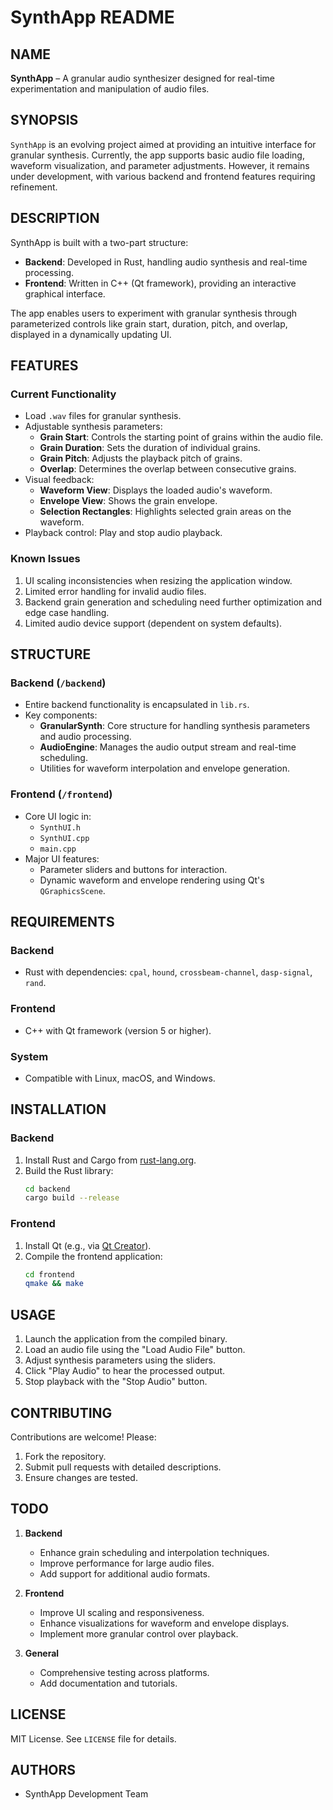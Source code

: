 # SynthApp README

## NAME
**SynthApp** – A granular audio synthesizer designed for real-time experimentation and manipulation of audio files.

## SYNOPSIS
`SynthApp` is an evolving project aimed at providing an intuitive interface for granular synthesis. Currently, the app supports basic audio file loading, waveform visualization, and parameter adjustments. However, it remains under development, with various backend and frontend features requiring refinement.

## DESCRIPTION
SynthApp is built with a two-part structure:
- **Backend**: Developed in Rust, handling audio synthesis and real-time processing.
- **Frontend**: Written in C++ (Qt framework), providing an interactive graphical interface.

The app enables users to experiment with granular synthesis through parameterized controls like grain start, duration, pitch, and overlap, displayed in a dynamically updating UI.

## FEATURES
### **Current Functionality**
- Load `.wav` files for granular synthesis.
- Adjustable synthesis parameters:
  - **Grain Start**: Controls the starting point of grains within the audio file.
  - **Grain Duration**: Sets the duration of individual grains.
  - **Grain Pitch**: Adjusts the playback pitch of grains.
  - **Overlap**: Determines the overlap between consecutive grains.
- Visual feedback:
  - **Waveform View**: Displays the loaded audio's waveform.
  - **Envelope View**: Shows the grain envelope.
  - **Selection Rectangles**: Highlights selected grain areas on the waveform.
- Playback control: Play and stop audio playback.

### **Known Issues**
1. UI scaling inconsistencies when resizing the application window.
2. Limited error handling for invalid audio files.
3. Backend grain generation and scheduling need further optimization and edge case handling.
4. Limited audio device support (dependent on system defaults).

## STRUCTURE
### **Backend** (`/backend`)
- Entire backend functionality is encapsulated in `lib.rs`.
- Key components:
  - **GranularSynth**: Core structure for handling synthesis parameters and audio processing.
  - **AudioEngine**: Manages the audio output stream and real-time scheduling.
  - Utilities for waveform interpolation and envelope generation.

### **Frontend** (`/frontend`)
- Core UI logic in:
  - `SynthUI.h`
  - `SynthUI.cpp`
  - `main.cpp`
- Major UI features:
  - Parameter sliders and buttons for interaction.
  - Dynamic waveform and envelope rendering using Qt's `QGraphicsScene`.

## REQUIREMENTS
### **Backend**
- Rust with dependencies: `cpal`, `hound`, `crossbeam-channel`, `dasp-signal`, `rand`.

### **Frontend**
- C++ with Qt framework (version 5 or higher).

### **System**
- Compatible with Linux, macOS, and Windows.

## INSTALLATION
### Backend
1. Install Rust and Cargo from [rust-lang.org](https://www.rust-lang.org/).
2. Build the Rust library:
   ```bash
   cd backend
   cargo build --release
   ```

### Frontend
1. Install Qt (e.g., via [Qt Creator](https://www.qt.io/)).
2. Compile the frontend application:
   ```bash
   cd frontend
   qmake && make
   ```

## USAGE
1. Launch the application from the compiled binary.
2. Load an audio file using the "Load Audio File" button.
3. Adjust synthesis parameters using the sliders.
4. Click "Play Audio" to hear the processed output.
5. Stop playback with the "Stop Audio" button.

## CONTRIBUTING
Contributions are welcome! Please:
1. Fork the repository.
2. Submit pull requests with detailed descriptions.
3. Ensure changes are tested.

## TODO
1. **Backend**
   - Enhance grain scheduling and interpolation techniques.
   - Improve performance for large audio files.
   - Add support for additional audio formats.

2. **Frontend**
   - Improve UI scaling and responsiveness.
   - Enhance visualizations for waveform and envelope displays.
   - Implement more granular control over playback.

3. **General**
   - Comprehensive testing across platforms.
   - Add documentation and tutorials.

## LICENSE
MIT License. See `LICENSE` file for details.

## AUTHORS
- SynthApp Development Team
